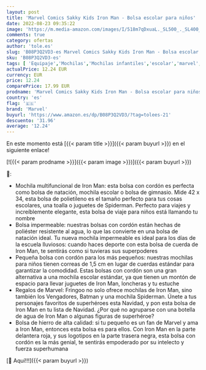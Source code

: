 ```yaml
---
layout: post
title: 'Marvel Comics Sakky Kids Iron Man - Bolsa escolar para niños'
date: 2022-08-23 09:35:22
image: 'https://m.media-amazon.com/images/I/518m7qDxuaL._SL500_._SL400_.jpg'
comments: true
category: ofertas
author: 'tole.es'
slug: 'B08P3Q2VD3-es Marvel Comics Sakky Kids Iron Man - Bolsa escolar para niños'
sku: 'B08P3Q2VD3-es'
tags: [ 'Equipaje','Mochilas','Mochilas infantiles','escolar','marvel','🇪🇸', ]
actualPrice: 12.24 EUR
currency: EUR
price: 12.24
comparePrice: 17.99 EUR
prodname: 'Marvel Comics Sakky Kids Iron Man - Bolsa escolar para niños'
country: 'es'
flag: '🇪🇸'
brand: 'Marvel'
buyurl: 'https://www.amazon.es/dp/B08P3Q2VD3/?tag=tolees-21'
descuento: '31.96'
average: '12.24'
---
```


En este momento está [{{< param title >}}]({{< param buyurl >}}) en el siguiente enlace!

[![{{< param prodname >}}]({{< param image >}})]({{< param buyurl >}})

🔎:

- Mochila multifuncional de Iron Man: esta bolsa con cordón es perfecta como bolsa de natación, mochila escolar o bolsa de gimnasio. Mide 42 x 34, esta bolsa de polietileno es el tamaño perfecto para tus cosas escolares, una toalla o juguetes de Spiderman. Perfecto para viajes y increíblemente elegante, esta bolsa de viaje para niños está llamando tu nombre
- Bolsa impermeable: nuestras bolsas con cordón están hechas de poliéster resistente al agua, lo que las convierte en una bolsa de natación ideal. Tu nueva mochila impermeable es ideal para los días de la escuela lluviosos: cuando haces deporte con esta bolsa de cuerda de Iron Man, te sentirás como si tuvieras sus superpoderes
- Pequeña bolsa con cordón para los más pequeños: nuestras mochilas para niños tienen correas de 1,5 cm en lugar de cuerdas estándar para garantizar la comodidad. Estas bolsas con cordón son una gran alternativa a una mochila escolar estándar, ya que tienen un montón de espacio para llevar juguetes de Iron Man, loncheras y tu estuche
- Regalos de Marvel: Fringoo no solo ofrece mochilas de Iron Man, sino también los Vengadores, Batman y una mochila Spiderman. Únete a tus personajes favoritos de superhéroes esta Navidad, y pon esta bolsa de Iron Man en tu lista de Navidad. ¿Por qué no agruparse con una botella de agua de Iron Man o algunas figuras de superhéroe?
- Bolsa de hierro de alta calidad: si tu pequeño es un fan de Marvel y ama a Iron Man, entonces esta bolsa es para ellos. Con Iron Man en la parte delantera roja, y sus logotipos en la parte trasera negra, esta bolsa con cordón es la más genial, te sentirás empoderado por su intelecto y fuerza superhumana

[🛒 Aquí!!!]({{< param buyurl >}})
